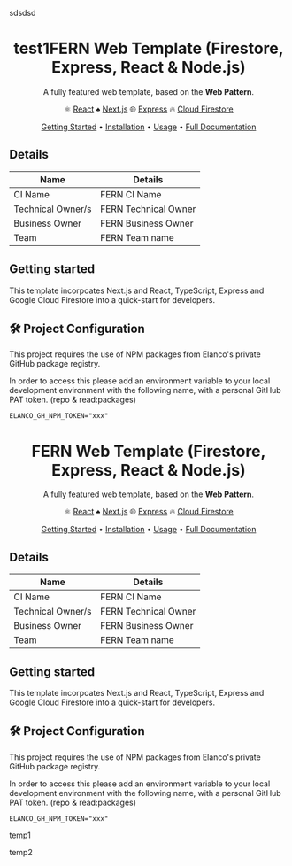 sdsdsd


<div align="center">
  
# test1FERN Web Template (Firestore, Express, React & Node.js)

A fully featured web template, based on the **Web Pattern**. 

⚛️ [React](https://reactjs.org/docs/getting-started.html)
♠️ [Next.js](https://nextjs.org/docs)
🌐  [Express](https://expressjs.com/)
🔥 [Cloud Firestore](https://cloud.google.com/firestore)

[Getting Started](#getting-started) •
[Installation](#installation) •
[Usage](#usage) •
[Full Documentation](./docs/README.md)
</div>

## Details

| Name              | Details              |
| ----------------- | -------------------- |
| CI Name           | FERN CI Name         |
| Technical Owner/s | FERN Technical Owner |
| Business Owner    | FERN Business Owner  |
| Team              | FERN Team name       |

## Getting started

This template incorpoates Next.js and React, TypeScript, Express and Google Cloud Firestore into a quick-start for developers.

## 🛠 Project Configuration

This project requires the use of NPM packages from Elanco's private GitHub package registry.

In order to access this please add an environment variable to your local development environment with the following name, with a personal GitHub PAT token. (repo & read:packages)

```
ELANCO_GH_NPM_TOKEN="xxx"
```


<div align="center">
  
# FERN Web Template (Firestore, Express, React & Node.js)

A fully featured web template, based on the **Web Pattern**. 

⚛️ [React](https://reactjs.org/docs/getting-started.html)
♠️ [Next.js](https://nextjs.org/docs)
🌐  [Express](https://expressjs.com/)
🔥 [Cloud Firestore](https://cloud.google.com/firestore)

[Getting Started](#getting-started) •
[Installation](#installation) •
[Usage](#usage) •
[Full Documentation](./docs/README.md)
</div>

## Details

| Name              | Details              |
| ----------------- | -------------------- |
| CI Name           | FERN CI Name         |
| Technical Owner/s | FERN Technical Owner |
| Business Owner    | FERN Business Owner  |
| Team              | FERN Team name       |

## Getting started

This template incorpoates Next.js and React, TypeScript, Express and Google Cloud Firestore into a quick-start for developers.

## 🛠 Project Configuration

This project requires the use of NPM packages from Elanco's private GitHub package registry.

In order to access this please add an environment variable to your local development environment with the following name, with a personal GitHub PAT token. (repo & read:packages)

```
ELANCO_GH_NPM_TOKEN="xxx"
```


temp1


temp2


